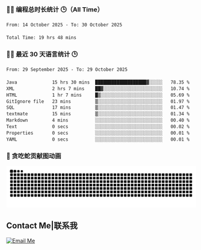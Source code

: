 ### 🧑‍💻 编程总时长统计 🕒（All Time）

<!--START_SECTION:WakaTotal-->

```txt
From: 14 October 2025 - To: 30 October 2025

Total Time: 19 hrs 48 mins
```

<!--END_SECTION:WakaTotal-->


### 🧑‍💻 最近 30 天语言统计 🕒
<!--START_SECTION:WakaLast30Days-->

```txt
From: 29 September 2025 - To: 29 October 2025

Java             15 hrs 30 mins  ███████████████████▓░░░░░   78.35 %
XML              2 hrs 7 mins    ██▓░░░░░░░░░░░░░░░░░░░░░░   10.74 %
HTML             1 hr 7 mins     █▒░░░░░░░░░░░░░░░░░░░░░░░   05.69 %
GitIgnore file   23 mins         ▒░░░░░░░░░░░░░░░░░░░░░░░░   01.97 %
SQL              17 mins         ▒░░░░░░░░░░░░░░░░░░░░░░░░   01.47 %
textmate         15 mins         ▒░░░░░░░░░░░░░░░░░░░░░░░░   01.34 %
Markdown         4 mins          ░░░░░░░░░░░░░░░░░░░░░░░░░   00.40 %
Text             0 secs          ░░░░░░░░░░░░░░░░░░░░░░░░░   00.02 %
Properties       0 secs          ░░░░░░░░░░░░░░░░░░░░░░░░░   00.01 %
YAML             0 secs          ░░░░░░░░░░░░░░░░░░░░░░░░░   00.01 %
```

<!--END_SECTION:WakaLast30Days-->

### 🐍 贪吃蛇贡献图动画

<picture>
  <source media="(prefers-color-scheme: dark)" srcset="https://raw.githubusercontent.com/AbsoluteZero001/AbsoluteZero001/output/github-contribution-grid-snake-dark.svg">
  <source media="(prefers-color-scheme: light)" srcset="https://raw.githubusercontent.com/AbsoluteZero001/AbsoluteZero001/output/github-contribution-grid-snake.svg">
  <img alt="github contribution grid snake animation" src="https://raw.githubusercontent.com/AbsoluteZero001/AbsoluteZero001/output/github-contribution-grid-snake.svg">
</picture>

## Contact Me|联系我
[![Email Me](https://img.shields.io/badge/Email-absolutezero.cold200@simplelogin.com-blue?style=for-the-badge)](mailto:absolutezero.cold200@simplelogin.com)


